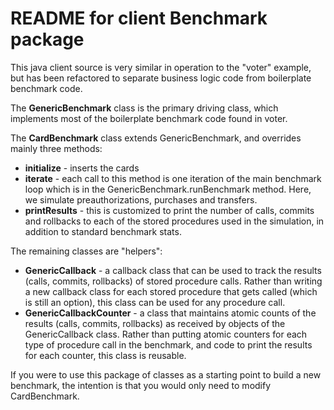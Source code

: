 # README for client Benchmark package #

This java client source is very similar in operation to the "voter" example, but has been refactored to separate business logic code from boilerplate benchmark code.

The **GenericBenchmark** class is the primary driving class, which implements most of the boilerplate benchmark code found in voter.

The **CardBenchmark** class extends GenericBenchmark, and overrides mainly three methods:

- **initialize** - inserts the cards
- **iterate** - each call to this method is one iteration of the main benchmark loop which is in the GenericBenchmark.runBenchmark method.  Here, we simulate preauthorizations, purchases and transfers.
- **printResults** - this is customized to print the number of calls, commits and rollbacks to each of the stored procedures used in the simulation, in addition to standard benchmark stats.

The remaining classes are "helpers":

- **GenericCallback** - a callback class that can be used to track the results (calls, commits, rollbacks) of stored procedure calls.  Rather than writing a new callback class for each stored procedure that gets called (which is still an option), this class can be used for any procedure call.
- **GenericCallbackCounter** - a class that maintains atomic counts of the results (calls, commits, rollbacks) as received by objects of the GenericCallback class.  Rather than putting atomic counters for each type of procedure call in the benchmark, and code to print the results for each counter, this class is reusable.

If you were to use this package of classes as a starting point to build a new benchmark, the intention is that you would only need to modify CardBenchmark.
